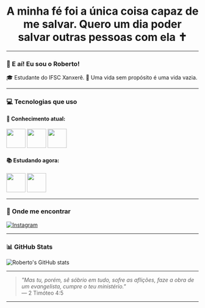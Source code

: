 <h1 align="center">A minha fé foi a única coisa capaz de me salvar. Quero um dia poder salvar outras pessoas com ela ✝️</h1>

---

### 👋 E aí! Eu sou o Roberto!

🎓 Estudante do IFSC Xanxerê.
💬 Uma vida sem propósito é uma vida vazia.

---

### 💻 Tecnologias que uso

#### 🚀 Conhecimento atual:
<p>
  <img src="https://cdn.jsdelivr.net/gh/devicons/devicon/icons/python/python-original.svg" width="50" />
  <img src="https://cdn.jsdelivr.net/gh/devicons/devicon/icons/html5/html5-original.svg" width="50" />
  <img src="https://cdn.jsdelivr.net/gh/devicons/devicon/icons/css3/css3-original.svg" width="50" />
</p>

#### 📚 Estudando agora:
<p>
  <img src="https://cdn.jsdelivr.net/gh/devicons/devicon/icons/javascript/javascript-original.svg" width="50" />
  <img src="https://cdn.jsdelivr.net/gh/devicons/devicon/icons/java/java-original.svg" width="50" />
</p>

---

### 📲 Onde me encontrar

[![Instagram](https://img.shields.io/badge/@antoniorober__to-E4405F?style=for-the-badge&logo=instagram&logoColor=white)](https://instagram.com/antoniorober_to)

---

### 📊 GitHub Stats 

![Roberto's GitHub stats](https://github-readme-stats.vercel.app/api?username=roberto-dev15&show_icons=true&theme=radical)

---

> *"Mas tu, porém, sê sóbrio em tudo, sofre as aflições, faze a obra de um evangelista, cumpre o teu ministério."*  
> — 2 Timóteo 4:5

---

